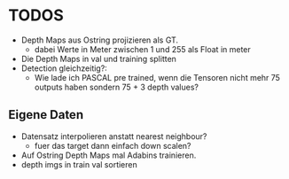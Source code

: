 TODOS
=============

- Depth Maps aus Ostring projizieren als GT.
    - dabei Werte in Meter zwischen 1 und 255 als Float in meter
- Die Depth Maps in val und training splitten
- Detection gleichzeitig?:
    - Wie lade ich PASCAL pre trained, wenn die Tensoren nicht mehr 75 outputs haben sondern 75 + 3 depth values?

Eigene Daten
----------------
- Datensatz interpolieren anstatt nearest neighbour?
    - fuer das target dann einfach down scalen?
- Auf Ostring Depth Maps mal Adabins trainieren.
- depth imgs in train val sortieren